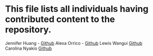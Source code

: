# This file lists all individuals having contributed content to the repository.

Jennifer Huang - [Github](https://github.com/jhuang10123)
Alexa Orrico - [Github](https://github.com/alexaorrico)
Lewis Wangui [Github](https://github.com/Diorigamy)
Carolina Nyakio [Github](https://github.com/lynlinah)

